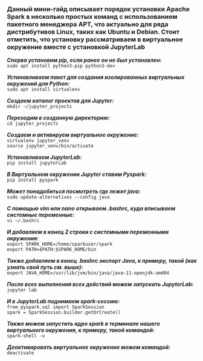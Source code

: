 ### Данный мини-гайд описывает порядок установки Apache Spark в несколько простых команд с использованием пакетного менеджера APT, что актуально для ряда дистрибутивов Linux, таких как Ubuntu и Debian. Стоит отметить, что установку рассматриваем в виртуальное окружение вместе с установкой JupyterLab

***Сперва установим pip, если ранее он не был установлен:***  
```sudo apt install python3-pip python3-dev```

***Устанавливаем пакет для создания изолированных виртуальных окружений для Python:***  
```sudo apt install virtualenv```

***Cоздаем каталог проектов для Jupyter:***  
```mkdir ~/jupyter_projects```

***Переходим в созданную директорию:***  
```cd jupyter_projects```

***Создаем и активируем виртуальное окружение:***  
```virtualenv jupyter_venv```  
```source jupyter_venv/bin/activate```

***Устанавливаем JupyterLab:***  
```pip install jupyterLab```

***В Виртуальном окружении Jupyter ставим Pyspark:***  
```pip install pyspark```

***Может понадобиться посмотреть где лежит java:***  
```sudo update-alternatives --config java```

***C помощью vim или nano открываем .bashrc, куда вписываем системные переменные:***  
```vi ~/.bashrc```

***И добавляем в конец 2 строки с системными переменными окружения:***  
```export SPARK_HOME=/home/sparkuser/spark```  
```export PATH=$PATH:$SPARK_HOME/bin```

***Также добавляем в конец .bashrc экспорт Java, к примеру, такой (как узнать свой путь см. выше):***  
```export JAVA_HOME=/usr/lib/jvm/bin/java/java-11-openjdk-amd64```

***После всех выполнения всех действий можем запускать JupyterLab:***  
```jupyter lab```

***И в JupyterLab поднимаем spark-сессию:***  
```from pyspark.sql import SparkSession```  
```spark = SparkSession.builder.getOrCreate()```

***Также можем запустить ядро spark в терминале нашего виртуального окружения, к примеру, такой командой:***  
```spark-shell -v```

***Деактивировать виртуальное окружение можем командой:***  
```deactivate```
